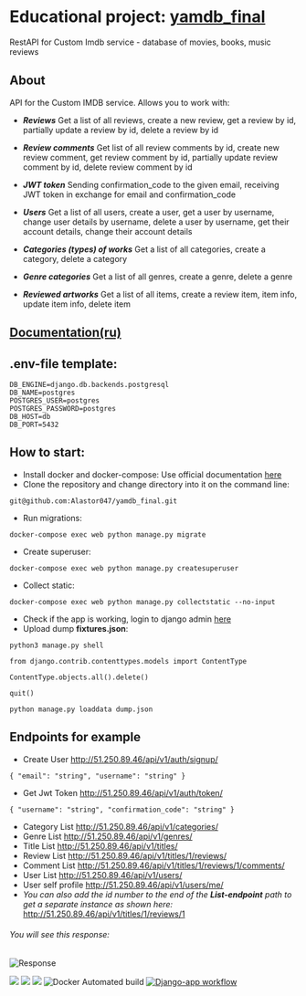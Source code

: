 # Educational project: [yamdb_final](http://51.250.89.46/admin)
RestAPI for Custom Imdb service - database of movies, books, music reviews
## About
API for the Custom IMDB service. Allows you to work with:

- **_Reviews_** Get a list of all reviews, create a new review, get a review by id, partially update a review by id, delete a review by id

- **_Review comments_** Get list of all review comments by id, create new review comment, get review comment by id, partially update review comment by id, delete review comment by id

- **_JWT token_** Sending confirmation_code to the given email, receiving JWT token in exchange for email and confirmation_code

- **_Users_** Get a list of all users, create a user, get a user by username, change user details by username, delete a user by username, get their account details, change their account details

- **_Categories (types) of works_** Get a list of all categories, create a category, delete a category

- **_Genre categories_** Get a list of all genres, create a genre, delete a genre

- **_Reviewed artworks_** Get a list of all items, create a review item, item info, update item info, delete item


## [Documentation(ru)](http://51.250.89.46/redoc/)

## .env-file template:

```
DB_ENGINE=django.db.backends.postgresql
DB_NAME=postgres
POSTGRES_USER=postgres
POSTGRES_PASSWORD=postgres
DB_HOST=db
DB_PORT=5432
```

## How to start:
- Install docker and docker-compose:
Use official documentation [here](https://docs.docker.com/engine/install/)
- Clone the repository and change directory into it on the command line:
```
git@github.com:Alastor047/yamdb_final.git
```
- Run migrations:

```
docker-compose exec web python manage.py migrate
```
- Create superuser:
```
docker-compose exec web python manage.py createsuperuser
```
- Collect static:
```
docker-compose exec web python manage.py collectstatic --no-input
```
- Check if the app is working, login to django admin [here](http://51.250.89.46/admin/)
- Upload dump **fixtures.json**:
```
python3 manage.py shell
```
```
from django.contrib.contenttypes.models import ContentType
```
```
ContentType.objects.all().delete()
```
```
quit()
```
```
python manage.py loaddata dump.json
```
## Endpoints for example
- Create User        http://51.250.89.46/api/v1/auth/signup/
```
{ "email": "string", "username": "string" }
```
- Get Jwt Token      http://51.250.89.46/api/v1/auth/token/
```
{ "username": "string", "confirmation_code": "string" }
```
- Category List      http://51.250.89.46/api/v1/categories/
- Genre List         http://51.250.89.46/api/v1/genres/
- Title List         http://51.250.89.46/api/v1/titles/
- Review List        http://51.250.89.46/api/v1/titles/1/reviews/
- Comment List       http://51.250.89.46/api/v1/titles/1/reviews/1/comments/
- User List          http://51.250.89.46/api/v1/users/
- User self profile  http://51.250.89.46/api/v1/users/me/
- _You can also add the id number to the end of the **List-endpoint** path to get a separate instance as shown here:_
http://51.250.89.46/api/v1/titles/1/reviews/1
###### You will see this response:
![Response](https://user-images.githubusercontent.com/99352898/175463539-8f316740-144f-40b6-943e-66305e04d46c.jpg)



![](https://img.shields.io/pypi/pyversions/p5?logo=python&logoColor=yellow&style=for-the-badge)
![](https://img.shields.io/badge/Django-2.2.16-blue)
![](https://img.shields.io/badge/DRF-3.12.4-lightblue)
![Docker Automated build](https://img.shields.io/docker/automated/alastor047/api_yamdb?color=1&label=v1.0)
[![Django-app workflow](https://github.com/Alastor047/yamdb_final/actions/workflows/yamdb_workflow.yml/badge.svg)](https://github.com/Alastor047/yamdb_final/actions/workflows/yamdb_workflow.yml)